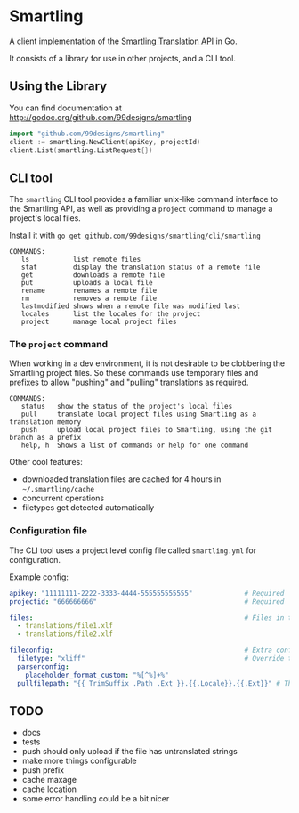 # Smartling

A client implementation of the [Smartling Translation API](https://docs.smartling.com/display/docs/Smartling+Translation+API) in Go.

It consists of a library for use in other projects, and a CLI tool.

## Using the Library

You can find documentation at http://godoc.org/github.com/99designs/smartling

```go
import "github.com/99designs/smartling"
client := smartling.NewClient(apiKey, projectId)
client.List(smartling.ListRequest{})
```

## CLI tool

The `smartling` CLI tool provides a familiar unix-like command interface to the Smartling API, as well as providing a `project` command to manage a project's local files.

Install it with `go get github.com/99designs/smartling/cli/smartling`


```
COMMANDS:
   ls           list remote files
   stat         display the translation status of a remote file
   get          downloads a remote file
   put          uploads a local file
   rename       renames a remote file
   rm           removes a remote file
   lastmodified shows when a remote file was modified last
   locales      list the locales for the project
   project      manage local project files
```

### The `project` command

When working in a dev environment, it is not desirable to be clobbering the Smartling project files. So these commands use temporary files and prefixes to allow "pushing" and "pulling" translations as required.

```
COMMANDS:
   status   show the status of the project's local files
   pull     translate local project files using Smartling as a translation memory
   push     upload local project files to Smartling, using the git branch as a prefix
   help, h  Shows a list of commands or help for one command
```

Other cool features:
- downloaded translation files are cached for 4 hours in `~/.smartling/cache`
- concurrent operations
- filetypes get detected automatically


### Configuration file

The CLI tool uses a project level config file called `smartling.yml` for configuration.

Example config:
```yaml
apikey: "11111111-2222-3333-4444-555555555555"             # Required
projectid: "666666666"                                     # Required

files:                                                     # Files in the project
  - translations/file1.xlf
  - translations/file2.xlf

fileconfig:                                                # Extra config for translation files
  filetype: "xliff"                                        # Override the detected file type
  parserconfig:
    placeholder_format_custom: "%[^%]+%"
  pullfilepath: "{{ TrimSuffix .Path .Ext }}.{{.Locale}}.{{.Ext}}" # The naming scheme when pulling files
```

## TODO
 - docs
 - tests
 - push should only upload if the file has untranslated strings
 - make more things configurable
  - push prefix
  - cache maxage
  - cache location
 - some error handling could be a bit nicer
